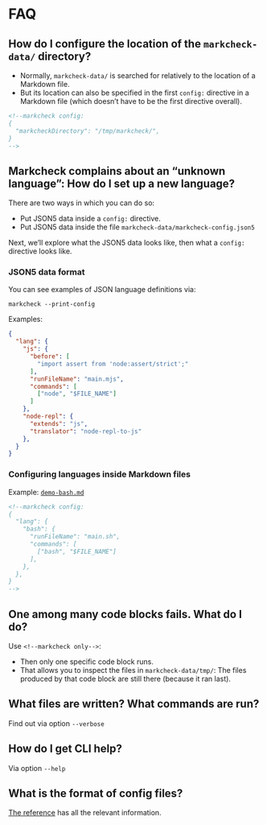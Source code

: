 # FAQ

## How do I configure the location of the `markcheck-data/` directory?

* Normally, `markcheck-data/` is searched for relatively to the location of a Markdown file.
* But its location can also be specified in the first `config:` directive in a Markdown file (which doesn’t have to be the first directive overall).

```md
<!--markcheck config:
{
  "markcheckDirectory": "/tmp/markcheck/",
}
-->
```

## Markcheck complains about an “unknown language”: How do I set up a new language?

There are two ways in which you can do so:

* Put JSON5 data inside a `config:` directive.
* Put JSON5 data inside the file `markcheck-data/markcheck-config.json5`

Next, we’ll explore what the JSON5 data looks like, then what a `config:` directive looks like.

### JSON5 data format

You can see examples of JSON language definitions via:

```
markcheck --print-config
```

Examples:

```json
{
  "lang": {
    "js": {
      "before": [
        "import assert from 'node:assert/strict';"
      ],
      "runFileName": "main.mjs",
      "commands": [
        ["node", "$FILE_NAME"]
      ]
    },
    "node-repl": {
      "extends": "js",
      "translator": "node-repl-to-js"
    },
  }
}
```

### Configuring languages inside Markdown files

Example: [`demo-bash.md`](https://github.com/rauschma/markcheck/blob/main/demo/demo-bash.md)

```md
<!--markcheck config:
{
  "lang": {
    "bash": {
      "runFileName": "main.sh",
      "commands": [
        ["bash", "$FILE_NAME"]
      ],
    },
  },
}
-->
```

## One among many code blocks fails. What do I do?

Use `<!--markcheck only-->`:

* Then only one specific code block runs.
* That allows you to inspect the files in `markcheck-data/tmp/`: The files produced by that code block are still there (because it ran last).

## What files are written? What commands are run?

Find out via option `--verbose`

## How do I get CLI help?

Via option `--help`

## What is the format of config files?

[The reference](./reference.md#configuration) has all the relevant information.
